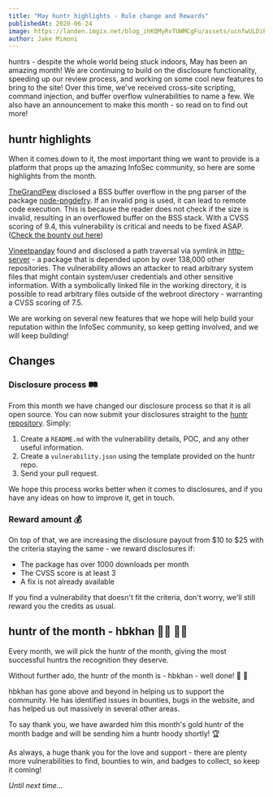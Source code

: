 ```yaml
---
title: "May huntr highlights - Rule change and Rewards"
publishedAt: 2020-06-24
image: https://landen.imgix.net/blog_ihKQMyRvTUWMCgFu/assets/ucnfwULDiPeKDWEm.jpg?w=880
author: Jake Mimoni
---
```


huntrs - despite the whole world being stuck indoors, May has been an amazing month! We are continuing to build on the disclosure functionality, speeding up our review process, and working on some cool new features to bring to the site! Over this time, we've received cross-site scripting, command injection, and buffer overflow vulnerabilities to name a few. We also have an announcement to make this month - so read on to find out more!

## huntr highlights

When it comes down to it, the most important thing we want to provide is a platform that props up the amazing InfoSec community, so here are some highlights from the month.

[TheGrandPew](https://github.com/TheGrandPew) disclosed a BSS buffer overflow in the png parser of the package [node-pngdefry](https://github.com/418sec/node-pngdefry). If an invalid png is used, it can lead to remote code execution. This is because the reader does not check if the size is invalid, resulting in an overflowed buffer on the BSS stack. With a CVSS scoring of 9.4, this vulnerability is critical and needs to be fixed ASAP. ([Check the bounty out here](https://www.huntr.dev/app/bounties/open/2-npm-node-pngdefry))

[Vineetpanday](https://github.com/vineetpandey) found and disclosed a path traversal via symlink in [http-server](https://github.com/http-party/http-server) - a package that is depended upon by over 138,000 other repositories. The vulnerability allows an attacker to read arbitrary system files that might contain system/user credentials and other sensitive information. With a symbolically linked file in the working directory, it is possible to read arbitrary files outside of the webroot directory - warranting a CVSS scoring of 7.5.

We are working on several new features that we hope will help build your reputation within the InfoSec community, so keep getting involved, and we will keep building!

## Changes

### Disclosure process 🛤️

From this month we have changed our disclosure process so that it is all open source. You can now submit your disclosures straight to the [huntr repository](https://github.com/418sec/huntr/tree/master/bounties). Simply:

1. Create a `README.md` with the vulnerability details, POC, and any other useful information.
2. Create a `vulnerability.json` using the template provided on the huntr repo.
3. Send your pull request.

We hope this process works better when it comes to disclosures, and if you have any ideas on how to improve it, get in touch.

### Reward amount 💰

On top of that, we are increasing the disclosure payout from $10 to $25 with the criteria staying the same - we reward disclosures if:

- The package has over 1000 downloads per month
- The CVSS score is at least 3
- A fix is not already available

If you find a vulnerability that doesn't fit the criteria, don't worry, we'll still reward you the credits as usual.

## huntr of the month - hbkhan 🦸‍♀️ 🦸‍♂️

Every month, we will pick the huntr of the month, giving the most successful huntrs the recognition they deserve.

Without further ado, the huntr of the month is - hbkhan - well done! 👏 👏

hbkhan has gone above and beyond in helping us to support the community. He has identified issues in bounties, bugs in the website, and has helped us out massively in several other areas.

To say thank you, we have awarded him this month's gold huntr of the month badge and will be sending him a huntr hoody shortly! 🏆

As always, a huge thank you for the love and support - there are plenty more vulnerabilities to find, bounties to win, and badges to collect, so keep it coming!

_Until next time..._
